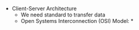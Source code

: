 * Client-Server Architecture
	* We need standard to transfer data
	* Open Systems Interconnection (OSI) Model:
		* 